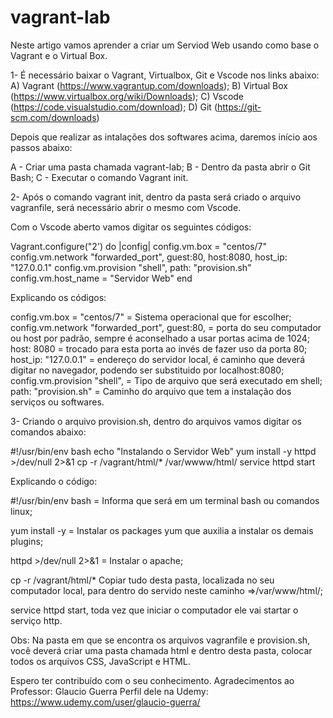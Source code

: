 # vagrant-lab
Neste artigo vamos aprender a criar um Serviod Web usando como base o Vagrant e o Virtual Box.

1- É necessário baixar o Vagrant, Virtualbox, Git e Vscode nos links abaixo:
A) Vagrant (https://www.vagrantup.com/downloads);
B) Virtual Box (https://www.virtualbox.org/wiki/Downloads);
C) Vscode (https://code.visualstudio.com/download);
D) Git (https://git-scm.com/downloads)

Depois que realizar as intalações dos softwares acima, daremos início aos passos abaixo:

A - Criar uma pasta chamada vagrant-lab;
B - Dentro da pasta abrir o Git Bash;
C - Executar o comando Vagrant init.

2- Após o comando vagrant init, dentro da pasta será criado o arquivo vagranfile, será 
necessário abrir o mesmo com Vscode. 

Com o Vscode aberto vamos digitar os seguintes códigos:

Vagrant.configure("2') do |config|
config.vm.box = "centos/7"
config.vm.network "forwarded_port", guest:80, host:8080, host_ip: "127.0.0.1"
config.vm.provision "shell", path: "provision.sh"
config.vm.host_name = "Servidor Web"
end

Explicando os códigos:

config.vm.box = "centos/7" = Sistema operacional que for escolher;
config.vm.network "forwarded_port", guest:80, = porta do seu computador ou host por padrão, sempre é aconselhado a usar portas acima de 1024;
host: 8080 = trocado para esta porta ao invés de fazer uso da porta 80;
host_ip: "127.0.0.1" = endereço do servidor local, é caminho que deverá digitar no navegador, podendo ser substituido por localhost:8080;
config.vm.provision "shell", = Tipo de arquivo que será executado em shell;
path: "provision.sh" = Caminho do arquivo que tem a instalação dos serviços ou softwares. 

3- Criando o arquivo provision.sh, dentro do arquivos vamos digitar os comandos abaixo:

#!/usr/bin/env bash
echo "Instalando o Servidor Web"
yum install -y httpd >/dev/null 2>&1
cp -r /vagrant/html/* /var/wwww/html/
service httpd start

Explicando o código:

#!/usr/bin/env bash = Informa que será em um terminal bash ou comandos linux;

yum install -y = Instalar os packages yum que auxilia a instalar os demais plugins;

httpd >/dev/null 2>&1 = Instalar o apache;

cp -r /vagrant/html/* Copiar tudo desta pasta, localizada no seu computador local, para dentro do servido neste caminho =>/var/www/html/;

service httpd start, toda vez que iniciar o computador ele vai startar o serviço http.

Obs: Na pasta em que se encontra os arquivos vagranfile e provision.sh, você deverá criar uma pasta chamada html e dentro desta pasta, colocar todos 
os arquivos CSS, JavaScript e HTML. 

Espero ter contribuído com o seu conhecimento. 
Agradecimentos ao Professor: Glaucio Guerra
Perfil dele na Udemy: https://www.udemy.com/user/glaucio-guerra/
